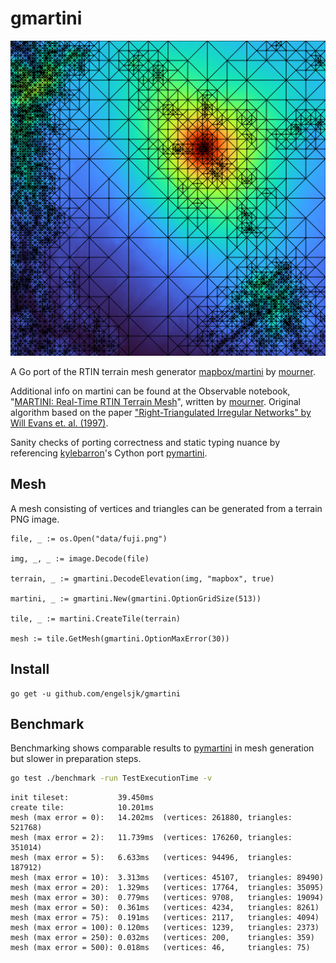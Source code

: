 # gmartini

![](test/martini-50.png)

A Go port of the RTIN terrain mesh generator [mapbox/martini](https://github.com/mapbox/martini) by [mourner](https://github.com/mourner).

Additional info on martini can be found at the Observable notebook, "[MARTINI: Real-Time RTIN Terrain Mesh](https://observablehq.com/@mourner/martin-real-time-rtin-terrain-mesh)", written by [mourner](https://github.com/mourner). Original algorithm based on the paper ["Right-Triangulated Irregular Networks" by Will Evans et. al. (1997)](https://www.cs.ubc.ca/~will/papers/rtin.pdf).

Sanity checks of porting correctness and static typing nuance by referencing [kylebarron](https://github.com/kylebarron)'s Cython port [pymartini](https://github.com/kylebarron/pymartini).

## Mesh

A mesh consisting of vertices and triangles can be generated from a terrain PNG image.

```
file, _ := os.Open("data/fuji.png")

img, _, _ := image.Decode(file)

terrain, _ := gmartini.DecodeElevation(img, "mapbox", true)

martini, _ := gmartini.New(gmartini.OptionGridSize(513))

tile, _ := martini.CreateTile(terrain)

mesh := tile.GetMesh(gmartini.OptionMaxError(30))
```

## Install

```
go get -u github.com/engelsjk/gmartini
```
  
## Benchmark

Benchmarking shows comparable results to [pymartini](https://github.com/kylebarron/pymartini) in mesh generation but slower in preparation steps.

```bash
go test ./benchmark -run TestExecutionTime -v
```

```
init tileset:           39.450ms
create tile:            10.201ms
mesh (max error = 0):   14.202ms  (vertices: 261880, triangles: 521768)
mesh (max error = 2):   11.739ms  (vertices: 176260, triangles: 351014)
mesh (max error = 5):   6.633ms   (vertices: 94496,  triangles: 187912)
mesh (max error = 10):  3.313ms   (vertices: 45107,  triangles: 89490)
mesh (max error = 20):  1.329ms   (vertices: 17764,  triangles: 35095)
mesh (max error = 30):  0.779ms   (vertices: 9708,   triangles: 19094)
mesh (max error = 50):  0.361ms   (vertices: 4234,   triangles: 8261)
mesh (max error = 75):  0.191ms   (vertices: 2117,   triangles: 4094)
mesh (max error = 100): 0.120ms   (vertices: 1239,   triangles: 2373)
mesh (max error = 250): 0.032ms   (vertices: 200,    triangles: 359)
mesh (max error = 500): 0.018ms   (vertices: 46,     triangles: 75)
```
